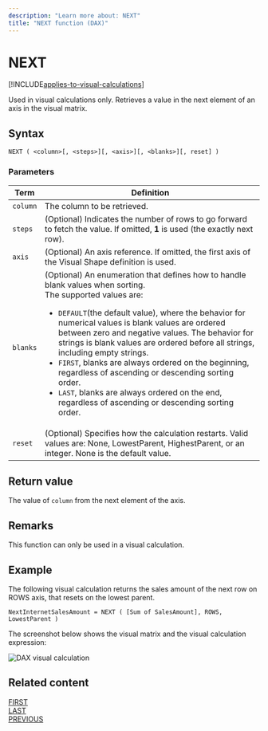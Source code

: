 ```yaml
---
description: "Learn more about: NEXT"
title: "NEXT function (DAX)"
---
```


# NEXT

[!INCLUDE[applies-to-visual-calculations](includes/applies-to-visual-calculations.md)]

Used in visual calculations only. Retrieves a value in the next element of an axis in the visual matrix.
  
## Syntax  
  
```dax
NEXT ( <column>[, <steps>][, <axis>][, <blanks>][, reset] )
```
  
### Parameters  
  
|Term|Definition|  
|--------|--------------|  
|`column`|The column to be retrieved.|
|`steps`| (Optional) Indicates the number of rows to go forward to fetch the value. If omitted, **1** is used (the exactly next row).|
|`axis`|(Optional) An axis reference. If omitted, the first axis of the Visual Shape definition is used.|
|`blanks`|(Optional) An enumeration that defines how to handle blank values when sorting. </br>The supported values are:<ul><li>`DEFAULT`(the default value), where the behavior for numerical values is blank values are ordered between zero and negative values. The behavior for strings is blank values are ordered before all strings, including empty strings.</li><li>`FIRST`, blanks are always ordered on the beginning, regardless of ascending or descending sorting order.</li><li>`LAST`, blanks are always ordered on the end, regardless of ascending or descending sorting order. </li></ul>|
|`reset`|(Optional) Specifies how the calculation restarts. Valid values are: None, LowestParent, HighestParent, or an integer. None is the default value.|


## Return value

The value of `column` from the next element of the axis.
  
## Remarks

This function can only be used in a visual calculation.

## Example

The following visual calculation returns the sales amount of the next row on ROWS axis, that resets on the lowest parent. 
  
```dax
NextInternetSalesAmount = NEXT ( [Sum of SalesAmount], ROWS, LowestParent )
```

The screenshot below shows the visual matrix and the visual calculation expression:

![DAX visual calculation](media/dax-queries/dax-visualcalc-next.png)
## Related content

[FIRST](first-function-dax.md)  
[LAST](last-function-dax.md)  
[PREVIOUS](PREVIOUS-function-dax.md)

